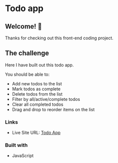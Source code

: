 # Todo app

## Welcome! 👋

Thanks for checking out this front-end coding project.

## The challenge

Here I have built out this todo app.

You should be able to:

- Add new todos to the list
- Mark todos as complete
- Delete todos from the list
- Filter by all/active/complete todos
- Clear all completed todos
- Drag and drop to reorder items on the list

### Links

- Live Site URL: [Todo App](https://todo-app-livid-phi.vercel.app/)

### Built with

- JavaScript
